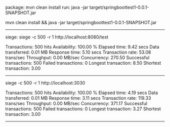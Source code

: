 package: 
mvn clean install
run: 
java -jar target/springboottest1-0.0.1-SNAPSHOT.jar

mvn clean install && java -jar target/springboottest1-0.0.1-SNAPSHOT.jar

----

siege:
siege -c 500 -r 1 http://localhost:8080/test

Transactions:                    500 hits
Availability:                 100.00 %
Elapsed time:                   9.42 secs
Data transferred:               0.01 MB
Response time:                  5.10 secs
Transaction rate:              53.08 trans/sec
Throughput:                     0.00 MB/sec
Concurrency:                  270.50
Successful transactions:         500
Failed transactions:               0
Longest transaction:            8.50
Shortest transaction:           3.00

----

siege -c 500 -r 1 http://localhost:3030

Transactions:                    500 hits
Availability:                 100.00 %
Elapsed time:                   4.19 secs
Data transferred:               0.01 MB
Response time:                  3.11 secs
Transaction rate:             119.33 trans/sec
Throughput:                     0.00 MB/sec
Concurrency:                  371.17
Successful transactions:         500
Failed transactions:               0
Longest transaction:            3.27
Shortest transaction:           3.00

----
